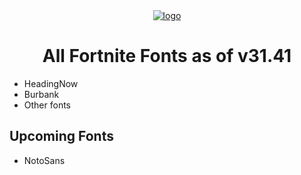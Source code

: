 <div align="center">
<a href="https://github.com/Djihads80/FortniteFonts/releases/latest"><img src="https://raw.githubusercontent.com/Djihads80/FortniteFonts/refs/heads/main/Logo.png" alt="logo"></a>

</div>
<h1 align="center">All Fortnite Fonts as of v31.41</h1>

- HeadingNow
- Burbank
- Other fonts

</div>
<h2 align="left">Upcoming Fonts</h2>

- NotoSans
